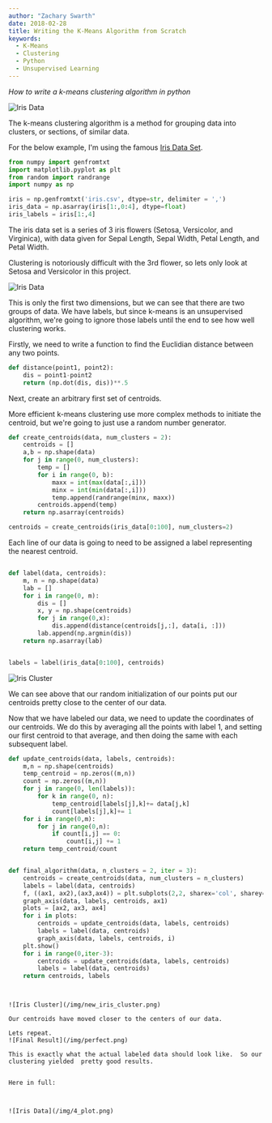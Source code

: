 ```yaml
---
author: "Zachary Swarth"
date: 2018-02-28
title: Writing the K-Means Algorithm from Scratch
keywords:
  - K-Means
  - Clustering
  - Python
  - Unsupervised Learning
---
```


*How to write a k-means clustering algorithm in python*


![Iris Data](/img/4_plot.png)


The k-means clustering algorithm is a method for grouping data into clusters, or sections, of similar data.

For the below example, I'm using the famous [Iris Data Set](https://en.wikipedia.org/wiki/Iris_flower_data_set).

```python
from numpy import genfromtxt
import matplotlib.pyplot as plt
from random import randrange
import numpy as np

iris = np.genfromtxt('iris.csv', dtype=str, delimiter = ',')
iris_data = np.asarray(iris[1:,0:4], dtype=float)
iris_labels = iris[1:,4]
```
The iris data set is a series of 3 iris flowers (Setosa, Versicolor, and Virginica), with data given for Sepal Length, Sepal Width, Petal Length, and Petal Width.

Clustering is notoriously difficult with the 3rd flower, so lets only look at Setosa and Versicolor in this project.


![Iris Data](/img/Iris.png)

This is only the first two dimensions, but we can see that there are two groups of data.  We have labels, but since k-means is an unsupervised algorithm, we're going to ignore those labels until the end to see how well clustering works.


Firstly, we need to write a function to find the Euclidian distance between any two points.

```python
def distance(point1, point2):
	dis = point1-point2
	return (np.dot(dis, dis))**.5
```

Next, create an arbitrary first set of centroids.

More efficient k-means clustering use more complex methods to initiate the centroid, but we're going to just use a random number generator.


```python
def create_centroids(data, num_clusters = 2):
	centroids = []
	a,b = np.shape(data)
	for j in range(0, num_clusters):
		temp = []
		for i in range(0, b):
			maxx = int(max(data[:,i]))
			minx = int(min(data[:,i]))
			temp.append(randrange(minx, maxx))
		centroids.append(temp)
	return np.asarray(centroids)

centroids = create_centroids(iris_data[0:100], num_clusters=2)
```

Each line of our data is going to need to be assigned a label representing the nearest centroid.

```python

def label(data, centroids):
	m, n = np.shape(data)
	lab = []
	for i in range(0, m):
		dis = []
		x, y = np.shape(centroids)
		for j in range(0,x):
			dis.append(distance(centroids[j,:], data[i, :]))
		lab.append(np.argmin(dis))
	return np.asarray(lab)


labels = label(iris_data[0:100], centroids)
```

![Iris Cluster](/img/Iris_cluster.png)

We can see above that our random initialization of our points put our centroids pretty close to the center of our data.

Now that we have labeled  our data, we need to update the coordinates of our centroids.  We do this by averaging all the points with label 1, and setting our first centroid to that average, and then doing the same with each subsequent label.


```python
def update_centroids(data, labels, centroids):
	m,n = np.shape(centroids)
	temp_centroid = np.zeros((m,n))
	count = np.zeros((m,n))
	for j in range(0, len(labels)):
	 	for k in range(0, n):
			temp_centroid[labels[j],k]+= data[j,k]
			count[labels[j],k]+= 1
	for i in range(0,m):
		for j in range(0,n):
			if count[i,j] == 0:
				count[i,j] += 1
	return temp_centroid/count


def final_algorithm(data, n_clusters = 2, iter = 3):
	centroids = create_centroids(data, num_clusters = n_clusters)	
	labels = label(data, centroids)
	f, ((ax1, ax2),(ax3,ax4)) = plt.subplots(2,2, sharex='col', sharey='row')
	graph_axis(data, labels, centroids, ax1)
	plots = [ax2, ax3, ax4]
	for i in plots:
		centroids = update_centroids(data, labels, centroids)
		labels = label(data, centroids)
		graph_axis(data, labels, centroids, i)
	plt.show()
	for i in range(0,iter-3):
		centroids = update_centroids(data, labels, centroids)
		labels = label(data, centroids)
	return centroids, labels
```


```		


![Iris Cluster](/img/new_iris_cluster.png)

Our centroids have moved closer to the centers of our data.

Lets repeat.
![Final Result](/img/perfect.png)

This is exactly what the actual labeled data should look like.  So our clustering yielded  pretty good results.


Here in full:



![Iris Data](/img/4_plot.png)


